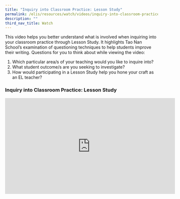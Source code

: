 ```yaml
---
title: "Inquiry into Classroom Practice: Lesson Study"
permalink: /elis/resources/watch/videos/inquiry-into-classroom-practice-lesson-study/
description: ""
third_nav_title: Watch
---
```

This video helps you better understand what is involved when inquiring into your classroom practice through Lesson Study. It highlights Tao Nan School’s examination of questioning techniques to help students improve their writing. Questions for you to think about while viewing the video:

1.  Which particular area/s of your teaching would you like to inquire into?
2.  What student outcome/s are you seeking to investigate?
3.  How would participating in a Lesson Study help you hone your craft as an EL teacher?

### Inquiry into Classroom Practice: Lesson Study

<iframe width="560" height="315" src="https://www.youtube.com/embed/-fhY3UIL_dk" title="YouTube video player" frameborder="0" allow="accelerometer; autoplay; clipboard-write; encrypted-media; gyroscope; picture-in-picture" allowfullscreen></iframe>

